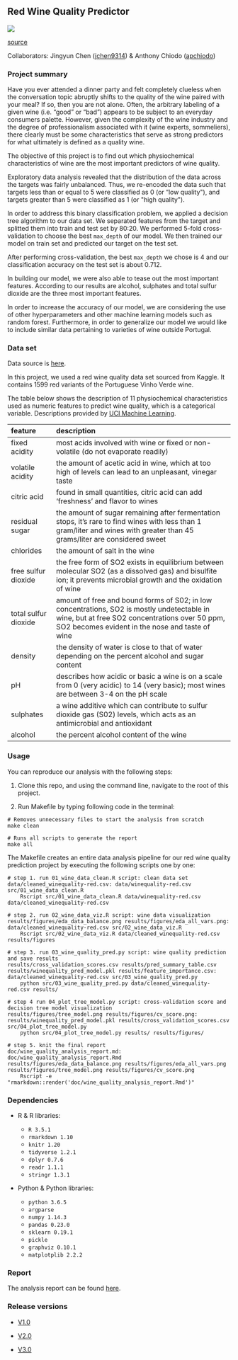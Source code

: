 ## Red Wine Quality Predictor

![](https://media.giphy.com/media/3oKIP5bAoKJFJNOkgM/giphy.gif)

[source](https://media.giphy.com/media/3oKIP5bAoKJFJNOkgM/giphy.gif)

Collaborators: Jingyun Chen ([jchen9314](https://github.com/jchen9314)) & Anthony Chiodo ([apchiodo](https://github.com/apchiod))

### Project summary

Have you ever attended a dinner party and felt completely clueless when the conversation topic abruptly shifts to the quality of the wine paired with your meal? If so, then you are not alone. Often, the arbitrary labeling of a given wine (i.e. “good” or “bad”) appears to be subject to an everyday consumers palette. However, given the complexity of the wine industry and the degree of professionalism associated with it (wine experts, sommeliers), there clearly must be some characteristics that
serve as strong predictors for what ultimately is defined as a quality wine.

The objective of this project is to find out which physiochemical characteristics of wine are the most important predictors of wine quality.

Exploratory data analysis revealed that the distribution of the data across the targets was fairly unbalanced. Thus, we re-encoded the data such that targets less than or equal to 5 were classified as 0 (or “low quality"), and targets greater than 5 were classified as 1 (or "high quality").

In order to address this binary classification problem, we applied a decision tree algorithm to our data set. We separated features from the target and splitted them into train and test set by 80:20. We performed 5-fold cross-validation to choose the best `max_depth` of our model. We then trained our model on train set and predicted our target on the test set. 

After performing cross-validation, the best `max_depth` we chose is 4 and our classification accuracy on the test set is about 0.712. 

In building our model, we were also able to tease out the most important features.  According to our results are alcohol, sulphates and total sulfur dioxide are the three most important features.

In order to increase the accuracy of our model, we are considering the use of other hyperparameters and other machine learning models such as random forest.  Furthermore, in order to generalize our model we would like to include similar data pertaining to varieties of wine outside Portugal.

### Data set
Data source is [here](https://www.kaggle.com/uciml/red-wine-quality-cortez-et-al-2009).

In this project, we used a red wine quality data set sourced from Kaggle. It contains 1599 red variants of the Portuguese Vinho Verde wine.

The table below shows the description of 11 physiochemical characteristics used as numeric features to predict wine quality, which is a categorical variable. Descriptions provided by [UCI Machine Learning](https://www.kaggle.com/uciml/red-wine-quality-cortez-et-al-2009).

| feature              | description                                                                                                                                                                                     |
| :------------------- | :---------------------------------------------------------------------------------------------------------------------------------------------------------------------------------------------- |
| fixed acidity        | most acids involved with wine or fixed or non-volatile (do not evaporate readily)                                                                                                                |
| volatile acidity     | the amount of acetic acid in wine, which at too high of levels can lead to an unpleasant, vinegar taste                                                                                         |
| citric acid          | found in small quantities, citric acid can add ‘freshness’ and flavor to wines                                                                                                                  |
| residual sugar       | the amount of sugar remaining after fermentation stops, it’s rare to find wines with less than 1 gram/liter and wines with greater than 45 grams/liter are considered sweet                     |
| chlorides            | the amount of salt in the wine                                                                                                                                                                  |
| free sulfur dioxide  | the free form of SO2 exists in equilibrium between molecular SO2 (as a dissolved gas) and bisulfite ion; it prevents microbial growth and the oxidation of wine                                 |
| total sulfur dioxide | amount of free and bound forms of S02; in low concentrations, SO2 is mostly undetectable in wine, but at free SO2 concentrations over 50 ppm, SO2 becomes evident in the nose and taste of wine |
| density              | the density of water is close to that of water depending on the percent alcohol and sugar content                                                                                               |
| pH                   | describes how acidic or basic a wine is on a scale from 0 (very acidic) to 14 (very basic); most wines are between 3-4 on the pH scale                                                          |
| sulphates            | a wine additive which can contribute to sulfur dioxide gas (S02) levels, which acts as an antimicrobial and antioxidant                                                                          |
| alcohol              | the percent alcohol content of the wine                                                                                                                                                         |

### Usage

You can reproduce our analysis with the following steps:

1. Clone this repo, and using the command line, navigate to the root of this project.

2. Run Makefile by typing following code in the terminal:

```
# Removes unnecessary files to start the analysis from scratch
make clean

# Runs all scripts to generate the report
make all
```
The Makefile creates an entire data analysis pipeline for our red wine quality prediction project by executing the following scripts one by one:

```
# step 1. run 01_wine_data_clean.R script: clean data set
data/cleaned_winequality-red.csv: data/winequality-red.csv src/01_wine_data_clean.R
	Rscript src/01_wine_data_clean.R data/winequality-red.csv data/cleaned_winequality-red.csv

# step 2. run 02_wine_data_viz.R script: wine data visualization
results/figures/eda_data_balance.png results/figures/eda_all_vars.png: data/cleaned_winequality-red.csv src/02_wine_data_viz.R
	Rscript src/02_wine_data_viz.R data/cleaned_winequality-red.csv results/figures

# step 3. run 03_wine_quality_pred.py script: wine quality prediction and save results
results/cross_validation_scores.csv results/pred_summary_table.csv results/winequality_pred_model.pkl results/feature_importance.csv: data/cleaned_winequality-red.csv src/03_wine_quality_pred.py
	python src/03_wine_quality_pred.py data/cleaned_winequality-red.csv results/

# step 4 run 04_plot_tree_model.py script: cross-validation score and decision tree model visualization
results/figures/tree_model.png results/figures/cv_score.png: results/winequality_pred_model.pkl results/cross_validation_scores.csv src/04_plot_tree_model.py
	python src/04_plot_tree_model.py results/ results/figures/

# step 5. knit the final report
doc/wine_quality_analysis_report.md: doc/wine_quality_analysis_report.Rmd results/figures/eda_data_balance.png results/figures/eda_all_vars.png results/figures/tree_model.png results/figures/cv_score.png
	Rscript -e "rmarkdown::render('doc/wine_quality_analysis_report.Rmd')"
```


### Dependencies

- R & R libraries:

	- `R 3.5.1`
	- `rmarkdown 1.10`
	- `knitr 1.20`
	- `tidyverse 1.2.1`
	- `dplyr 0.7.6`
	- `readr 1.1.1`
	- `stringr 1.3.1`

- Python & Python libraries:
 
    - `python 3.6.5`
	- `argparse`
	- `numpy 1.14.3`
	- `pandas 0.23.0`
	- `sklearn 0.19.1`
	- `pickle`
	- `graphviz 0.10.1`
	- `matplotplib 2.2.2`

### Report
The analysis report can be found [here](https://github.com/jchen9314/DSCI_522_jchen9314_apchiodo/blob/master/doc/wine_quality_analysis_report.md).

### Release versions

- [V1.0](https://github.com/UBC-MDS/DSCI_522_jchen9314_apchiodo/tree/v1.0)

- [V2.0](https://github.com/UBC-MDS/DSCI_522_jchen9314_apchiodo/tree/v2.0)

- [V3.0](https://github.com/UBC-MDS/DSCI_522_jchen9314_apchiodo/tree/v3.0)
